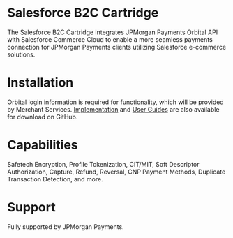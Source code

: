 # Salesforce B2C Cartridge
The Salesforce B2C Cartridge integrates JPMorgan Payments Orbital API with Salesforce Commerce Cloud to enable a more seamless payments connection for JPMorgan Payments clients utilizing Salesforce e-commerce solutions.

# Installation
Orbital login information is required for functionality, which will be provided by Merchant Services. [Implementation](https://github.com/jpmorganchase/salesforce-b2c/blob/main/documentation/JPMC%20-%20B2C%20Cartridge%20-%20User%20Guide.pdf) and [User Guides](https://github.com/jpmorganchase/salesforce-b2c/blob/main/documentation/JPMC%20Orbital%20B2C%20Implementation%20Guide.pdf) are also available for download on GitHub.

# Capabilities
Safetech Encryption, Profile Tokenization, CIT/MIT, Soft Descriptor Authorization, Capture, Refund, Reversal, CNP Payment Methods, Duplicate Transaction Detection, and more.

# Support
Fully supported by JPMorgan Payments.
